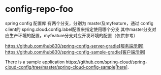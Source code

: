 # config-repo-foo
spring config 配置库
有两个分支，分别为 master及myfeature，通过 config client的 spring.cloud.config.label配置来指定使用哪个分支
其中master分支对应生产环境的配置，myfeature分支对应开发环境的配置（仅供参考）

https://github.com/hub830/spring-config-server-gradle[服务端示例]
https://github.com/hub830/spring-config-sample-gradle[客户端示例]

There is a sample application
https://github.com/spring-cloud/spring-cloud-config/tree/master/spring-cloud-config-sample[here]. 
